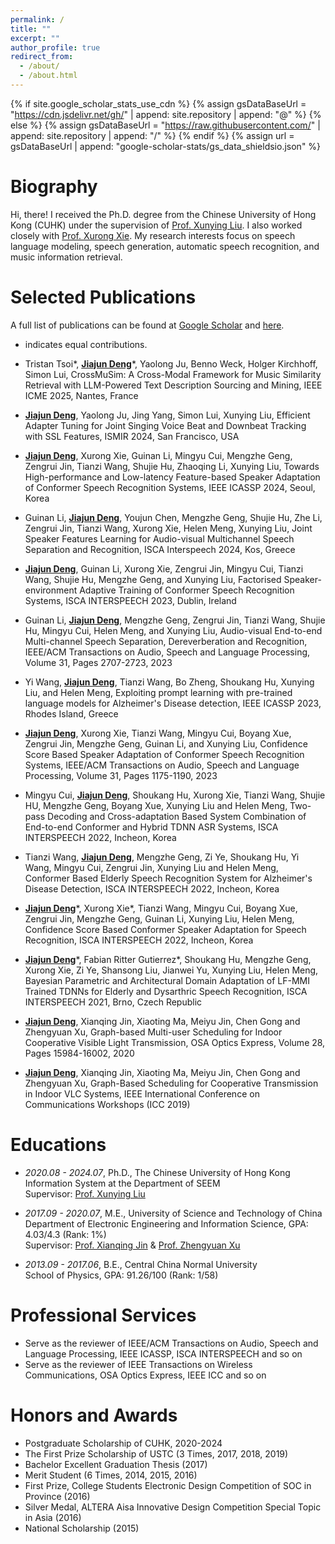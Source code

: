 ```yaml
---
permalink: /
title: ""
excerpt: ""
author_profile: true
redirect_from: 
  - /about/
  - /about.html
---
```


{% if site.google_scholar_stats_use_cdn %}
{% assign gsDataBaseUrl = "https://cdn.jsdelivr.net/gh/" | append: site.repository | append: "@" %}
{% else %}
{% assign gsDataBaseUrl = "https://raw.githubusercontent.com/" | append: site.repository | append: "/" %}
{% endif %}
{% assign url = gsDataBaseUrl | append: "google-scholar-stats/gs_data_shieldsio.json" %}

<span class='anchor' id='about-me'></span>

# Biography
Hi, there! I received the Ph.D. degree from the Chinese University of Hong Kong (CUHK) under the supervision of <a href='https://www1.se.cuhk.edu.hk/~xyliu/'>Prof. Xunying Liu</a>. I also worked closely with <a href='https://people.ucas.edu.cn/~xrxie?language=en'>Prof. Xurong Xie</a>. My research interests focus on speech language modeling, speech generation, automatic speech recognition, and music information retrieval.


# Selected Publications 
A full list of publications can be found at <a href='https://scholar.google.com/citations?user=d6Hf8gsAAAAJ&hl=en'>Google Scholar</a> and <a href='https://jjdean321.github.io/pub/'>here</a>.
* indicates equal contributions.

- Tristan Tsoi\*, **<u>Jiajun Deng</u>**\*, Yaolong Ju, Benno Weck, Holger Kirchhoff, Simon Lui, CrossMuSim: A Cross-Modal Framework for Music Similarity Retrieval with LLM-Powered Text Description Sourcing and Mining, IEEE ICME 2025, Nantes, France

- **<u>Jiajun Deng</u>**, Yaolong Ju, Jing Yang, Simon Lui, Xunying Liu, Efficient Adapter Tuning for Joint Singing Voice Beat and Downbeat Tracking with SSL Features, ISMIR 2024, San Francisco, USA

- **<u>Jiajun Deng</u>**, Xurong Xie, Guinan Li, Mingyu Cui, Mengzhe Geng, Zengrui Jin, Tianzi Wang, Shujie Hu, Zhaoqing Li, Xunying Liu, Towards High-performance and Low-latency Feature-based Speaker Adaptation of Conformer Speech Recognition Systems, IEEE ICASSP 2024, Seoul, Korea

- Guinan Li, **<u>Jiajun Deng</u>**, Youjun Chen, Mengzhe Geng, Shujie Hu, Zhe Li, Zengrui Jin, Tianzi Wang, Xurong Xie, Helen Meng, Xunying Liu, Joint Speaker Features Learning for Audio-visual Multichannel Speech Separation and Recognition, ISCA Interspeech 2024, Kos, Greece

- **<u>Jiajun Deng</u>**, Guinan Li, Xurong Xie, Zengrui Jin, Mingyu Cui, Tianzi Wang, Shujie Hu, Mengzhe Geng, and Xunying Liu, Factorised Speaker-environment Adaptive Training of Conformer Speech Recognition Systems, ISCA INTERSPEECH 2023, Dublin, Ireland

- Guinan Li, **<u>Jiajun Deng</u>**, Mengzhe Geng, Zengrui Jin, Tianzi Wang, Shujie Hu, Mingyu Cui, Helen Meng, and Xunying Liu, Audio-visual End-to-end Multi-channel Speech Separation, Dereverberation and Recognition, IEEE/ACM Transactions on Audio, Speech and Language Processing, Volume 31, Pages 2707-2723, 2023

- Yi Wang, **<u>Jiajun Deng</u>**, Tianzi Wang, Bo Zheng, Shoukang Hu, Xunying Liu, and Helen Meng, Exploiting prompt learning with pre-trained language models for Alzheimer's Disease detection, IEEE ICASSP 2023, Rhodes Island, Greece

- **<u>Jiajun Deng</u>**, Xurong Xie, Tianzi Wang, Mingyu Cui, Boyang Xue, Zengrui Jin, Mengzhe Geng, Guinan Li, and Xunying Liu, Confidence Score Based Speaker Adaptation of Conformer Speech Recognition Systems, IEEE/ACM Transactions on Audio, Speech and Language Processing, Volume 31, Pages 1175-1190, 2023

- Mingyu Cui, **<u>Jiajun Deng</u>**, Shoukang Hu, Xurong Xie, Tianzi Wang, Shujie HU, Mengzhe Geng, Boyang Xue, Xunying Liu and Helen Meng, Two-pass Decoding and Cross-adaptation Based System Combination of End-to-end Conformer and Hybrid TDNN ASR Systems, ISCA INTERSPEECH 2022, Incheon, Korea

- Tianzi Wang, **<u>Jiajun Deng</u>**, Mengzhe Geng, Zi Ye, Shoukang Hu, Yi Wang, Mingyu Cui, Zengrui Jin, Xunying Liu and Helen Meng, Conformer Based Elderly Speech Recognition System for Alzheimer's Disease Detection, ISCA INTERSPEECH 2022, Incheon, Korea 

- **<u>Jiajun Deng</u>**\*, Xurong Xie\*, Tianzi Wang, Mingyu Cui, Boyang Xue, Zengrui Jin, Mengzhe Geng, Guinan Li, Xunying Liu, Helen Meng, Confidence Score Based Conformer Speaker Adaptation for Speech Recognition, ISCA INTERSPEECH 2022, Incheon, Korea

- **<u>Jiajun Deng</u>**\*, Fabian Ritter Gutierrez\*, Shoukang Hu, Mengzhe Geng, Xurong Xie, Zi Ye, Shansong Liu, Jianwei Yu, Xunying Liu, Helen Meng, Bayesian Parametric and Architectural Domain Adaptation of LF-MMI Trained TDNNs for Elderly and Dysarthric Speech Recognition, ISCA INTERSPEECH 2021, Brno, Czech Republic

- **<u>Jiajun Deng</u>**, Xianqing Jin, Xiaoting Ma, Meiyu Jin, Chen Gong and Zhengyuan Xu, Graph-based Multi-user Scheduling for Indoor Cooperative Visible Light Transmission, OSA Optics Express, Volume 28, Pages 15984-16002, 2020

- **<u>Jiajun Deng</u>**, Xianqing Jin, Xiaoting Ma, Meiyu Jin, Chen Gong and Zhengyuan Xu, Graph-Based Scheduling for Cooperative Transmission in Indoor VLC Systems, IEEE International Conference on Communications Workshops (ICC 2019)


# Educations
- *2020.08 - 2024.07*, Ph.D., The Chinese University of Hong Kong                                                                            
Information System at the Department of SEEM                                               
Supervisor: <a href='https://www1.se.cuhk.edu.hk/~xyliu/'>Prof. Xunying Liu</a>
  
- *2017.09 - 2020.07*, M.E., University of Science and Technology of China        
Department of Electronic Engineering and Information Science, GPA: 4.03/4.3 (Rank: 1%)                  
Supervisor: <a href='https://scholar.google.co.uk/citations?user=X2mXBIoAAAAJ&hl=en'>Prof. Xianqing Jin</a> & <a href='https://owc.ustc.edu.cn/2014/0818/c10523a116333/page.htm'>Prof. Zhengyuan Xu</a>

- *2013.09 - 2017.06*, B.E., Central China Normal University                            
School of Physics, GPA: 91.26/100 (Rank: 1/58)

# Professional Services
- Serve as the reviewer of IEEE/ACM Transactions on Audio, Speech and Language Processing, IEEE ICASSP, ISCA INTERSPEECH and so on
- Serve as the reviewer of IEEE Transactions on Wireless Communications, OSA Optics Express, IEEE ICC and so on

# Honors and Awards
- Postgraduate Scholarship of CUHK, 2020-2024
- The First Prize Scholarship of USTC (3 Times, 2017, 2018, 2019)
- Bachelor Excellent Graduation Thesis (2017)
- Merit Student (6 Times, 2014, 2015, 2016)
- First Prize, College Students Electronic Design Competition of SOC in Province (2016)
- Silver Medal, ALTERA Aisa Innovative Design Competition Special Topic in Asia (2016)
- National Scholarship (2015)
